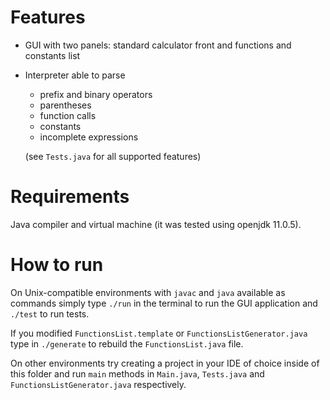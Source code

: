 # Features

- GUI with two panels: standard calculator front and functions and constants list
- Interpreter able to parse 
  - prefix and binary operators 
  - parentheses
  - function calls
  - constants
  - incomplete expressions

  (see `Tests.java` for all supported features)

# Requirements
Java compiler and virtual machine (it was tested using openjdk 11.0.5).

# How to run
On Unix-compatible environments with `javac` and `java` available as commands 
simply type `./run` in the terminal to run the GUI application and `./test` to run tests.

If you modified `FunctionsList.template` or `FunctionsListGenerator.java` type in `./generate` to rebuild the `FunctionsList.java` file.

On other environments try creating a project in your IDE of choice inside of this folder and run `main` methods in `Main.java`, `Tests.java` and `FunctionsListGenerator.java` respectively.